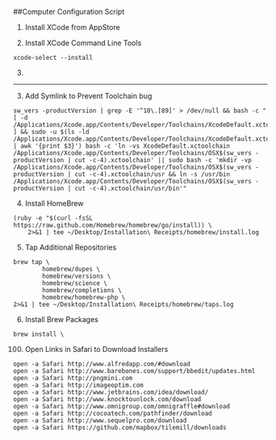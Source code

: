 ##Computer Configuration Script
1. Install XCode from AppStore

2. Install XCode Command Line Tools
```
xcode-select --install
```
3. 

















----
3. Add Symlink to Prevent Toolchain bug
```
sw_vers -productVersion | grep -E '^10\.[89]' > /dev/null && bash -c "[ -d /Applications/Xcode.app/Contents/Developer/Toolchains/XcodeDefault.xctoolchain ] && sudo -u $(ls -ld /Applications/Xcode.app/Contents/Developer/Toolchains/XcodeDefault.xctoolchain | awk '{print $3}') bash -c 'ln -vs XcodeDefault.xctoolchain /Applications/Xcode.app/Contents/Developer/Toolchains/OSX$(sw_vers -productVersion | cut -c-4).xctoolchain' || sudo bash -c 'mkdir -vp /Applications/Xcode.app/Contents/Developer/Toolchains/OSX$(sw_vers -productVersion | cut -c-4).xctoolchain/usr && ln -s /usr/bin /Applications/Xcode.app/Contents/Developer/Toolchains/OSX$(sw_vers -productVersion | cut -c-4).xctoolchain/usr/bin'"
```
4. Install HomeBrew
```
(ruby -e "$(curl -fsSL https://raw.github.com/Homebrew/homebrew/go/install)) \
	2>&1 | tee ~/Desktop/Installation\ Receipts/homebrew/install.log
```
5. Tap Additional Repositories
```
brew tap \
		homebrew/dupes \
		homebrew/versions \
		homebrew/science \
	 	homebrew/completions \
	 	homebrew/homebrew-php \
2>&1 | tee ~/Desktop/Installation\ Receipts/homebrew/taps.log
```

6. Install Brew Packages
```
brew install \

```

100. Open Links in Safari to Download Installers
```
open -a Safari http://www.alfredapp.com/#download
open -a Safari http://www.barebones.com/support/bbedit/updates.html
open -a Safari http://pngmini.com
open -a Safari http://imageoptim.com
open -a Safari http://www.jetbrains.com/idea/download/
open -a Safari http://www.knocktounlock.com/download
open -a Safari http://www.omnigroup.com/omnigraffle#download
open -a Safari http://cocoatech.com/pathfinder/download
open -a Safari http://www.sequelpro.com/download
open -a Safari https://github.com/mapbox/tilemill/downloads
```